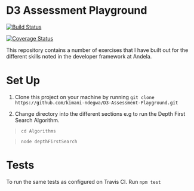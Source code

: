 # D3 Assessment Playground

[![Build Status](https://travis-ci.org/kimani-ndegwa/D3-Assessment-Playground.svg?branch=setup-tdd)](https://travis-ci.org/kimani-ndegwa/D3-Assessment-Playground)

[![Coverage Status](https://coveralls.io/repos/github/kimani-ndegwa/D3-Assessment-Playground/badge.svg?branch=setup-tdd)](https://coveralls.io/github/kimani-ndegwa/D3-Assessment-Playground?branch=setup-tdd)

This repository contains a number of exercises that I have built out for the different skills noted in the developer framework at Andela.

# Set Up

1. Clone this project on your machine by running `git clone https://github.com/kimani-ndegwa/D3-Assessment-Playground.git`

2. Change directory into the different sections e.g to run the Depth First Search Algorithm.

> `cd Algorithms`

> `node depthFirstSearch`

# Tests

To run the same tests as configured on Travis CI. Run `npm test`